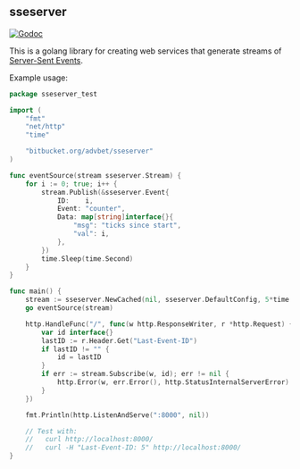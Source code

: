 sseserver
---------

[![Godoc](https://godoc.org/bitbucket.org/advbet/sseserver?status.svg)](https://godoc.org/bitbucket.org/advbet/sseserver)

This is a golang library for creating web services that generate streams of
[Server-Sent Events](https://www.w3.org/TR/eventsource/ "SSE").

Example usage:
```go
package sseserver_test

import (
	"fmt"
	"net/http"
	"time"

	"bitbucket.org/advbet/sseserver"
)

func eventSource(stream sseserver.Stream) {
	for i := 0; true; i++ {
		stream.Publish(&sseserver.Event{
			ID:    i,
			Event: "counter",
			Data: map[string]interface{}{
				"msg": "ticks since start",
				"val": i,
			},
		})
		time.Sleep(time.Second)
	}
}

func main() {
	stream := sseserver.NewCached(nil, sseserver.DefaultConfig, 5*time.Minute, time.Minute)
	go eventSource(stream)

	http.HandleFunc("/", func(w http.ResponseWriter, r *http.Request) {
		var id interface{}
		lastID := r.Header.Get("Last-Event-ID")
		if lastID != "" {
			id = lastID
		}
		if err := stream.Subscribe(w, id); err != nil {
			http.Error(w, err.Error(), http.StatusInternalServerError)
		}
	})

	fmt.Println(http.ListenAndServe(":8000", nil))

	// Test with:
	//   curl http://localhost:8000/
	//   curl -H "Last-Event-ID: 5" http://localhost:8000/
}
```
